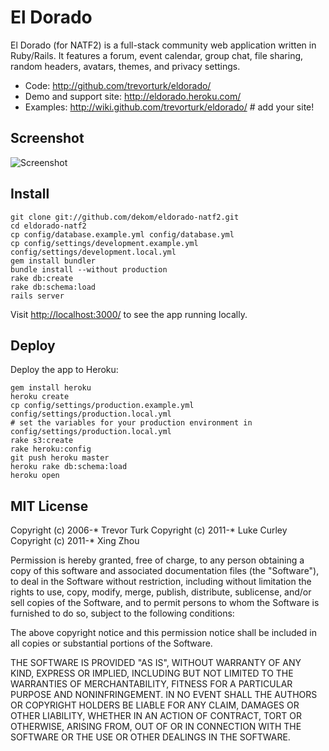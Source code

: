 El Dorado
=========

El Dorado (for NATF2) is a full-stack community web application written in Ruby/Rails.
It features a forum, event calendar, group chat, file sharing, random headers,
avatars, themes, and privacy settings.

- Code: <http://github.com/trevorturk/eldorado/>
- Demo and support site: <http://eldorado.heroku.com/>
- Examples: <http://wiki.github.com/trevorturk/eldorado/> # add your site!


Screenshot
----------

![Screenshot](http://s3.amazonaws.com/trevorturk/eldorado.png)


Install
----------

    git clone git://github.com/dekom/eldorado-natf2.git
    cd eldorado-natf2
    cp config/database.example.yml config/database.yml
    cp config/settings/development.example.yml config/settings/development.local.yml
    gem install bundler
    bundle install --without production
    rake db:create
    rake db:schema:load
    rails server

Visit <http://localhost:3000/> to see the app running locally.


Deploy
------

Deploy the app to Heroku:

    gem install heroku
    heroku create
    cp config/settings/production.example.yml config/settings/production.local.yml
    # set the variables for your production environment in config/settings/production.local.yml
    rake s3:create
    rake heroku:config
    git push heroku master
    heroku rake db:schema:load
    heroku open


MIT License
-----------

Copyright (c) 2006-* Trevor Turk
Copyright (c) 2011-* Luke Curley
Copyright (c) 2011-* Xing Zhou

Permission is hereby granted, free of charge, to any person
obtaining a copy of this software and associated documentation
files (the "Software"), to deal in the Software without
restriction, including without limitation the rights to use,
copy, modify, merge, publish, distribute, sublicense, and/or sell
copies of the Software, and to permit persons to whom the
Software is furnished to do so, subject to the following
conditions:

The above copyright notice and this permission notice shall be
included in all copies or substantial portions of the Software.

THE SOFTWARE IS PROVIDED "AS IS", WITHOUT WARRANTY OF ANY KIND,
EXPRESS OR IMPLIED, INCLUDING BUT NOT LIMITED TO THE WARRANTIES
OF MERCHANTABILITY, FITNESS FOR A PARTICULAR PURPOSE AND
NONINFRINGEMENT. IN NO EVENT SHALL THE AUTHORS OR COPYRIGHT
HOLDERS BE LIABLE FOR ANY CLAIM, DAMAGES OR OTHER LIABILITY,
WHETHER IN AN ACTION OF CONTRACT, TORT OR OTHERWISE, ARISING
FROM, OUT OF OR IN CONNECTION WITH THE SOFTWARE OR THE USE OR
OTHER DEALINGS IN THE SOFTWARE.
